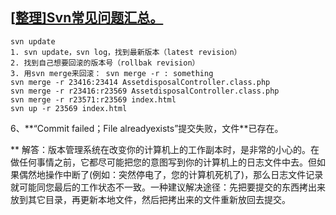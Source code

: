 ## [[整理\]Svn常见问题汇总。](https://www.cnblogs.com/hpu001/p/10117846.html)

```
svn update
1. svn update，svn log，找到最新版本（latest revision）
2. 找到自己想要回滚的版本号（rollbak revision）
3. 用svn merge来回滚： svn merge -r : something
svn merge -r 23416:23414 AssetdisposalController.class.php
svn merge -r r23416:r23569 AssetdisposalController.class.php
svn merge -r r23571:r23569 index.html
svn up -r 23569 index.html
```



6、**“Commit failed；File alreadyexists”提交失败，文件\**已存在。

**
解答：版本管理系统在改变你的计算机上的工作副本时，是非常的小心的。在做任何事情之前，它都尽可能把您的意图写到你的计算机上的日志文件中去。但如果偶然地操作中断了(例如：突然停电了，您的计算机死机了)，那么日志文件记录就可能同您最后的工作状态不一致。一种建议解决途径：先把要提交的东西拷出来放到其它目录，再更新本地文件，然后把拷出来的文件重新放回去提交。